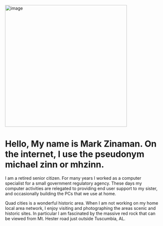 
<img width="400" height="400" alt="image" src="https://github.com/user-attachments/assets/75ec55f9-4bca-4a20-8c9c-2090d0447323" />


#  Hello, My name is Mark Zinaman.  On the internet, I use the pseudonym michael zinn or mhzinn.

<p>I am a retired senior citizen.  For many years I worked as a computer specialist for a small government regulatory agency.  These days my computer activities are relegated to providing end user support to my sister, and occasionally building the PCs that we use at home.  
  
Quad cities is a wonderful historic area.  When I am not working on my home local area network, I enjoy visiting and photographing the areas scenic and historic sites.  In particular I am fascinated by the massive red rock that can be viewed from Mt. Hester road just outside Tuscumbia, AL.  </p>

<!--




**michaelzinn/michaelzinn** is a ✨ _special_ ✨ repository because its `README.md` (this file) appears on your GitHub profile.

Here are some ideas to get you started:

- 🔭 I’m currently working on ...
- 🌱 I’m currently learning ...
- 👯 I’m looking to collaborate on ...
- 🤔 I’m looking for help with ...
- 💬 Ask me about ...
- 📫 How to reach me: ...
- 😄 Pronouns: ...
- ⚡ Fun fact: ...
-->
